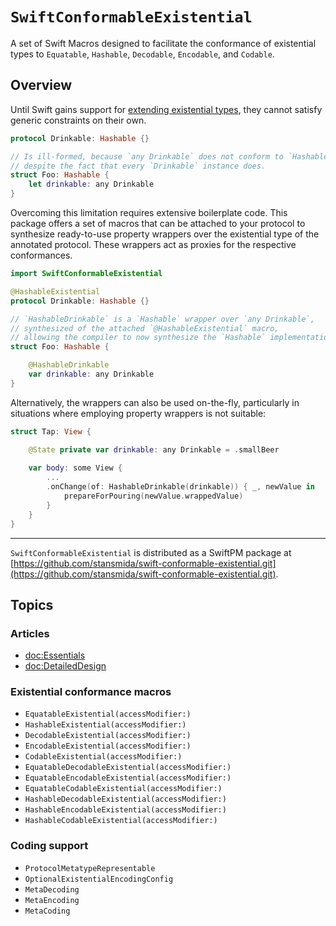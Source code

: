 # ``SwiftConformableExistential``

A set of Swift Macros designed to facilitate the conformance of existential types to
`Equatable`, `Hashable`, `Decodable`, `Encodable`, and `Codable`.


## Overview

Until Swift gains support for [extending existential types](https://github.com/apple/swift-evolution/blob/main/proposals/0335-existential-any.md#extending-existential-types),
they cannot satisfy generic constraints on their own.

```swift
protocol Drinkable: Hashable {}

// Is ill-formed, because `any Drinkable` does not conform to `Hashable`,
// despite the fact that every `Drinkable` instance does.
struct Foo: Hashable {
    let drinkable: any Drinkable
}
```

Overcoming this limitation requires extensive boilerplate code. This package offers a set of macros
that can be attached to your protocol to synthesize ready-to-use property wrappers over the existential
type of the annotated protocol. These wrappers act as proxies for the respective conformances.
```swift
import SwiftConformableExistential

@HashableExistential
protocol Drinkable: Hashable {}

// `HashableDrinkable` is a `Hashable` wrapper over `any Drinkable`,
// synthesized of the attached `@HashableExistential` macro,
// allowing the compiler to now synthesize the `Hashable` implementation for `Foo`.
struct Foo: Hashable {

    @HashableDrinkable
    var drinkable: any Drinkable
}
```

Alternatively, the wrappers can also be used on-the-fly, particularly in situations where
employing property wrappers is not suitable:

```swift
struct Tap: View {

    @State private var drinkable: any Drinkable = .smallBeer
    
    var body: some View {
        ...           
        .onChange(of: HashableDrinkable(drinkable)) { _, newValue in
            prepareForPouring(newValue.wrappedValue)
        }
    }
}
```

---

`SwiftConformableExistential` is distributed as a SwiftPM package at
[https://github.com/stansmida/swift-conformable-existential.git](https://github.com/stansmida/swift-conformable-existential.git).


## Topics

### Articles

- <doc:Essentials>
- <doc:DetailedDesign>

### Existential conformance macros

- ``EquatableExistential(accessModifier:)``
- ``HashableExistential(accessModifier:)``
- ``DecodableExistential(accessModifier:)``
- ``EncodableExistential(accessModifier:)``
- ``CodableExistential(accessModifier:)``
- ``EquatableDecodableExistential(accessModifier:)``
- ``EquatableEncodableExistential(accessModifier:)``
- ``EquatableCodableExistential(accessModifier:)``
- ``HashableDecodableExistential(accessModifier:)``
- ``HashableEncodableExistential(accessModifier:)``
- ``HashableCodableExistential(accessModifier:)``

### Coding support

- ``ProtocolMetatypeRepresentable``
- ``OptionalExistentialEncodingConfig``
- ``MetaDecoding``
- ``MetaEncoding``
- ``MetaCoding``
